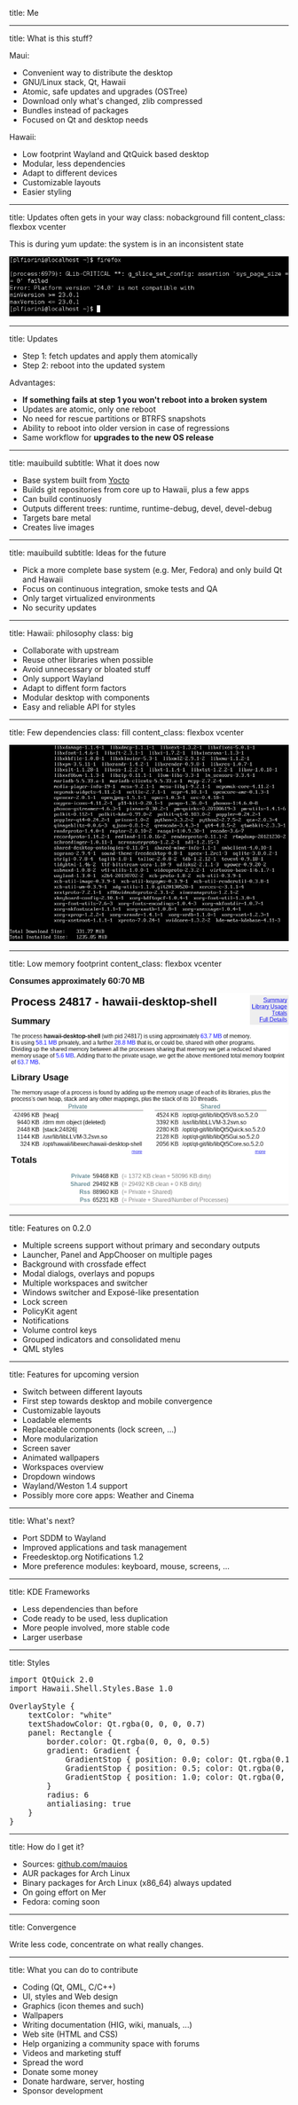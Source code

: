 title: Me

---

title: What is this stuff?

Maui:

- Convenient way to distribute the desktop
- GNU/Linux stack, Qt, Hawaii
- Atomic, safe updates and upgrades (OSTree)
- Download only what's changed, zlib compressed
- Bundles instead of packages
- Focused on Qt and desktop needs

Hawaii:

- Low footprint Wayland and QtQuick based desktop
- Modular, less dependencies
- Adapt to different devices
- Customizable layouts
- Easier styling

---

title: Updates often gets in your way
class: nobackground fill
content_class: flexbox vcenter

This is during yum update: the system is in an inconsistent state

![During an upgrade](during-upgrade.png)

---

title: Updates

- Step 1: fetch updates and apply them atomically
- Step 2: reboot into the updated system

Advantages:

- **If something fails at step 1 you won't reboot into a broken system**
- Updates are atomic, only one reboot
- No need for rescue partitions or BTRFS snapshots
- Ability to reboot into older version in case of regressions
- Same workflow for **upgrades to the new OS release**

---

title: mauibuild
subtitle: What it does now

- Base system built from [Yocto](https://www.yoctoproject.org/)
- Builds git repositories from core up to Hawaii, plus a few apps
- Can build continuosly
- Outputs different trees: runtime, runtime-debug, devel, devel-debug
- Targets bare metal
- Creates live images

---

title: mauibuild
subtitle: Ideas for the future

- Pick a more complete base system (e.g. Mer, Fedora) and only build Qt and Hawaii
- Focus on continuous integration, smoke tests and QA
- Only target virtualized environments
- No security updates

---

title: Hawaii: philosophy
class: big

- Collaborate with upstream
- Reuse other libraries when possible
- Avoid unnecessary or bloated stuff
- Only support Wayland
- Adapt to diffent form factors
- Modular desktop with components
- Easy and reliable API for styles

---

title: Few dependencies
class: fill
content_class: flexbox vcenter

![Too much stuff](too_much_stuff.png)

---

title: Low memory footprint
content_class: flexbox vcenter

**Consumes approximately 60:70 MB**

![Low memory footprint](memusage.png)

---

title: Features on 0.2.0

- Multiple screens support without primary and secondary outputs
- Launcher, Panel and AppChooser on multiple pages
- Background with crossfade effect
- Modal dialogs, overlays and popups
- Multiple workspaces and switcher
- Windows switcher and Exposé-like presentation
- Lock screen
- PolicyKit agent
- Notifications
- Volume control keys
- Grouped indicators and consolidated menu
- QML styles

---

title: Features for upcoming version

- Switch between different layouts
- First step towards desktop and mobile convergence
- Customizable layouts
- Loadable elements
- Replaceable components (lock screen, ...)
- More modularization
- Screen saver
- Animated wallpapers
- Workspaces overview
- Dropdown windows
- Wayland/Weston 1.4 support
- Possibly more core apps: Weather and Cinema

---

title: What's next?

- Port SDDM to Wayland
- Improved applications and task management
- Freedesktop.org Notifications 1.2
- More preference modules: keyboard, mouse, screens, ...

---

title: KDE Frameworks

- Less dependencies than before
- Code ready to be used, less duplication
- More people involved, more stable code
- Larger userbase

---

title: Styles

<pre class="prettyprint" data-lang="qml">
import QtQuick 2.0
import Hawaii.Shell.Styles.Base 1.0

OverlayStyle {
    textColor: "white"
    textShadowColor: Qt.rgba(0, 0, 0, 0.7)
    panel: Rectangle {
        border.color: Qt.rgba(0, 0, 0, 0.5)
        gradient: Gradient {
            GradientStop { position: 0.0; color: Qt.rgba(0.13, 0.13, 0.13, 0.7) }
            GradientStop { position: 0.5; color: Qt.rgba(0, 0, 0, 0.7) }
            GradientStop { position: 1.0; color: Qt.rgba(0, 0, 0, 0.7) }
        }
        radius: 6
        antialiasing: true
    }
}
</pre>

---

title: How do I get it?

- Sources: [github.com/mauios](https://github.com/mauios)
- AUR packages for Arch Linux
- Binary packages for Arch Linux (x86_64) always updated
- On going effort on Mer
- Fedora: coming soon

---

title: Convergence

Write less code, concentrate on what really changes.

---

title: What you can do to contribute

- Coding (Qt, QML, C/C++)
- UI, styles and Web design
- Graphics (icon themes and such)
- Wallpapers
- Writing documentation (HIG, wiki, manuals, ...)
- Web site (HTML and CSS)
- Help organizing a community space with forums
- Videos and marketing stuff
- Spread the word
- Donate some money
- Donate hardware, server, hosting
- Sponsor development
